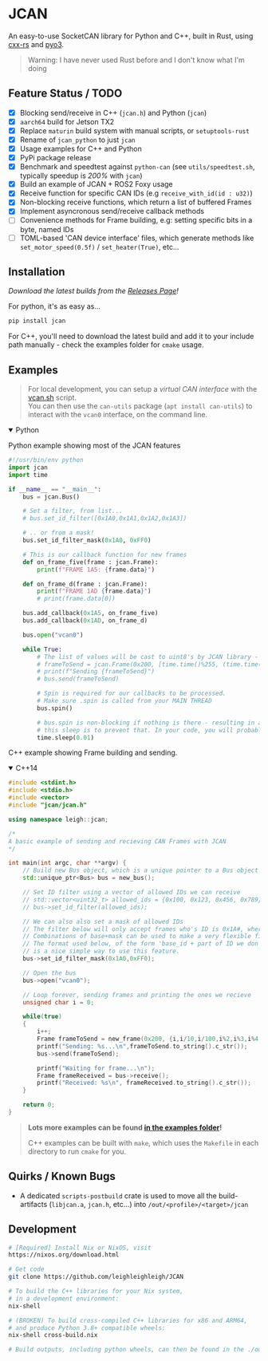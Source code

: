 # JCAN
An easy-to-use SocketCAN library for Python and C++, built in Rust, using [cxx-rs](https://cxx.rs/) and [pyo3](https://pyo3.rs/).

> Warning: I have never used Rust before and I don't know what I'm doing

## Feature Status / TODO
 - [x] Blocking send/receive in C++ (`jcan.h`) and Python (`jcan`)
 - [x] `aarch64` build for Jetson TX2
 - [x] Replace `maturin` build system with manual scripts, or `setuptools-rust`
 - [x] Rename of `jcan_python` to just `jcan`
 - [x] Usage examples for C++ and Python
 - [x] PyPi package release
 - [x] Benchmark and speedtest against `python-can` (see `utils/speedtest.sh`, typically speedup is *200%* with `jcan`)
 - [x] Build an example of JCAN + ROS2 Foxy usage
 - [x] Receive function for specific CAN IDs (e.g `receive_with_id(id : u32)`)
 - [x] Non-blocking receive functions, which return a list of buffered Frames
 - [x] Implement asyncronous send/receive callback methods 
 - [ ] Convenience methods for Frame building, e.g: setting specific bits in a byte, named IDs
 - [ ] TOML-based 'CAN device interface' files, which generate methods like `set_motor_speed(0.5f)` / `set_heater(True)`, etc...

## Installation
*Download the latest builds from the [Releases Page](https://github.com/leighleighleigh/JCAN/releases)! <br>*

For python, it's as easy as...
```bash
pip install jcan
```

For C++, you'll need to download the latest build and add it to your include path manually - check the examples folder for `cmake` usage.

## Examples
> For local development, you can setup a *virtual CAN interface* with the [vcan.sh](https://github.com/leighleighleigh/JCAN/blob/main/utils/vcan.sh) script. <br>
> You can then use the `can-utils` package (`apt install can-utils`) to interact with the `vcan0` interface, on the command line.

<details open><summary>Python</summary>
<p>

Python example showing most of the JCAN features

```python
#!/usr/bin/env python
import jcan
import time

if __name__ == "__main__":
    bus = jcan.Bus()

    # Set a filter, from list...
    # bus.set_id_filter([0x1A0,0x1A1,0x1A2,0x1A3])

    # .. or from a mask!
    bus.set_id_filter_mask(0x1A0, 0xFF0)

    # This is our callback function for new frames
    def on_frame_five(frame : jcan.Frame):
        print(f"FRAME 1A5: {frame.data}")

    def on_frame_d(frame : jcan.Frame):
        print(f"FRAME 1AD {frame.data}")
        # print(frame.data[0])

    bus.add_callback(0x1A5, on_frame_five)
    bus.add_callback(0x1AD, on_frame_d)

    bus.open("vcan0")

    while True:
        # The list of values will be cast to uint8's by JCAN library - so be careful to double check the values!
        # frameToSend = jcan.Frame(0x200, [time.time()%255, (time.time()*1000)%255])
        # print(f"Sending {frameToSend}")
        # bus.send(frameToSend)

        # Spin is required for our callbacks to be processed.
        # Make sure .spin is called from your MAIN THREAD
        bus.spin()

        # bus.spin is non-blocking if nothing is there - resulting in a 'busy' loop
        # this sleep is to prevent that. In your code, you will probably be doing more important things here!
        time.sleep(0.01)

```

</p>
</details>

C++ example showing Frame building and sending.

<details open><summary>C++14</summary>
<p>

```cpp
#include <stdint.h>
#include <stdio.h>
#include <vector>
#include "jcan/jcan.h"

using namespace leigh::jcan;

/* 
A basic example of sending and recieving CAN Frames with JCAN
*/

int main(int argc, char **argv) {
    // Build new Bus object, which is a unique pointer to a Bus object
    std::unique_ptr<Bus> bus = new_bus();

    // Set ID filter using a vector of allowed IDs we can receive
    // std::vector<uint32_t> allowed_ids = {0x100, 0x123, 0x456, 0x789};
    // bus->set_id_filter(allowed_ids);

    // We can also also set a mask of allowed IDs
    // The filter below will only accept frames who's ID is 0x1A#, where '#' can be anything.
    // Combinations of base+mask can be used to make a very flexible filter.. but it can get quite confusing, too!
    // The format used below, of the form 'base_id + part of ID we don't care about',
    // is a nice simple way to use this feature.
    bus->set_id_filter_mask(0x1A0,0xFF0);

    // Open the bus
    bus->open("vcan0");

    // Loop forever, sending frames and printing the ones we recieve
    unsigned char i = 0;

    while(true)
    {
        i++;
        Frame frameToSend = new_frame(0x200, {i,i/10,i/100,i%2,i%3,i%4,i%5,i*10});
        printf("Sending: %s...\n",frameToSend.to_string().c_str());
        bus->send(frameToSend);

        printf("Waiting for frame...\n");
        Frame frameReceived = bus->receive();
        printf("Received: %s\n", frameReceived.to_string().c_str());
    }

    return 0;
}
```

> **Lots more examples can be found [in the examples folder](https://github.com/leighleighleigh/JCAN/tree/main/examples)!**
>
> C++ examples can be built with `make`, which uses the `Makefile` in each directory to run `cmake` for you.

</p>
</details>

## Quirks / Known Bugs
 - A dedicated `scripts-postbuild` crate is used to move all the build-artifacts (`libjcan.a`, `jcan.h`, etc...) into `/out/<profile>/<target>/jcan`

## Development
```bash
# [Required] Install Nix or NixOS, visit
https://nixos.org/download.html

# Get code
git clone https://github.com/leighleighleigh/JCAN

# To build the C++ libraries for your Nix system,
# in a development environment:
nix-shell

# (BROKEN) To build cross-compiled C++ libraries for x86 and ARM64,
# and produce Python 3.8+ compatible wheels:
nix-shell cross-build.nix

# Build outputs, including python wheels, can then be found in the ./out/ folder

```
